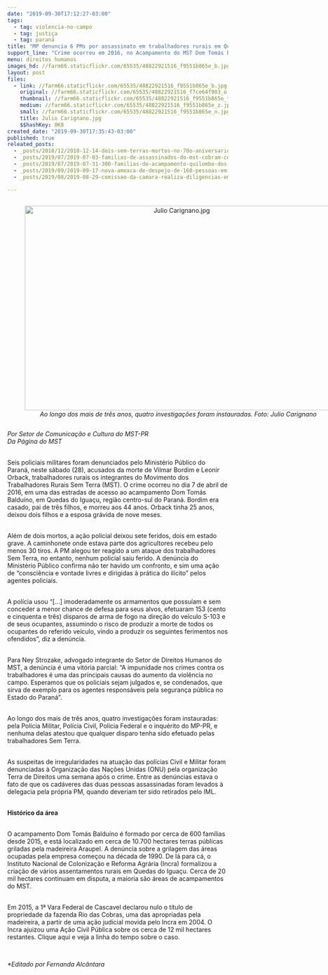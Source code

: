 ```yaml
---
date: "2019-09-30T17:12:27-03:00"
tags:
  - tag: violencia-no-campo
  - tag: justiça
  - tag: paraná
title: "MP denuncia 6 PMs por assassinato em trabalhadores rurais em Quedas do Iguaçu-PR "
support_line: "Crime ocorreu em 2016, no Acampamento do MST Dom Tomás Balduíno, região Centro do Paraná "
menu: direitos humanos
images_hd: //farm66.staticflickr.com/65535/48822921516_f9551b865e_b.jpg
layout: post
files:
  - link: //farm66.staticflickr.com/65535/48822921516_f9551b865e_b.jpg
    original: //farm66.staticflickr.com/65535/48822921516_f7ce64f903_o.jpg
    thumbnail: //farm66.staticflickr.com/65535/48822921516_f9551b865e_t.jpg
    medium: //farm66.staticflickr.com/65535/48822921516_f9551b865e_z.jpg
    small: //farm66.staticflickr.com/65535/48822921516_f9551b865e_n.jpg
    title: Julio Carignano.jpg
    $$hashKey: 0K8
created_date: "2019-09-30T17:35:43-03:00"
published: true
releated_posts:
  - _posts/2018/12/2018-12-14-dois-sem-terras-mortos-no-70o-aniversario-da-declaracao-universal-dos-direitos-humanos.md
  - _posts/2019/07/2019-07-03-familias-de-assassinados-do-mst-cobram-celeridade-do-ministerio-publico.md
  - _posts/2019/07/2019-07-31-300-familias-do-acampamento-quilombo-dos-palmares-sofrem-despejo-em-londrina-pr.md
  - _posts/2019/09/2019-09-17-nova-ameaca-de-despejo-de-160-pessoas-em-laranjal-regiao-centro-do-parana.md
  - _posts/2019/08/2019-08-29-comissao-da-camara-realiza-diligencias-em-areas-de-conflitos-de-terras-na-paraiba.md

---
```

<div style="text-align:center">
<figure class="image" style="display:inline-block"><img alt="Julio Carignano.jpg" height="466" src="//farm66.staticflickr.com/65535/48822921516_f9551b865e_b.jpg" width="700" />
<figcaption><em>Ao longo dos mais de tr&ecirc;s anos, quatro investiga&ccedil;&otilde;es foram instauradas. Foto:&nbsp;Julio Carignano</em></figcaption>
</figure>
</div>

<p><em>Por Setor de Comunica&ccedil;&atilde;o e Cultura do MST-PR&nbsp;<br />
Da P&aacute;gina do MST</em></p>

<p><br />
Seis policiais militares foram denunciados pelo Minist&eacute;rio P&uacute;blico do Paran&aacute;, neste s&aacute;bado (28), acusados da morte de Vilmar Bordim e Leonir Orback, trabalhadores rurais os integrantes do Movimento dos Trabalhadores Rurais Sem Terra (MST). O crime ocorreu no dia 7 de abril de 2016, em uma das estradas de acesso ao acampamento Dom Tom&aacute;s Baldu&iacute;no, em Quedas do Igua&ccedil;u, regi&atilde;o centro-sul do Paran&aacute;. Bordim era casado, pai de tr&ecirc;s filhos, e morreu aos 44 anos. Orback tinha 25 anos, deixou dois filhos e a esposa gr&aacute;vida de nove meses.<br />
&nbsp;</p>

<p>Al&eacute;m de dois mortos, a a&ccedil;&atilde;o policial deixou sete feridos, dois em estado grave. A caminhonete onde estava parte dos agricultores recebeu pelo menos 30 tiros. A PM alegou ter reagido a um ataque dos trabalhadores Sem Terra, no entanto, nenhum policial saiu ferido. A den&uacute;ncia do Minist&eacute;rio P&uacute;blico confirma n&atilde;o ter havido um confronto, e sim uma a&ccedil;&atilde;o de &ldquo;consci&ecirc;ncia e vontade livres e dirigidas &agrave; pr&aacute;tica do il&iacute;cito&rdquo; pelos agentes policiais.&nbsp;&nbsp;<br />
&nbsp;</p>

<p>A pol&iacute;cia usou &ldquo;[...] imoderadamente os armamentos que possu&iacute;am e sem conceder a menor chance de defesa para seus alvos, efetuaram 153 (cento e cinquenta e tr&ecirc;s) disparos de arma de fogo na dire&ccedil;&atilde;o do ve&iacute;culo S-103 e de seus ocupantes, assumindo o risco de produzir a morte de todos os ocupantes do referido ve&iacute;culo, vindo a produzir os seguintes ferimentos nos ofendidos&rdquo;, diz a den&uacute;ncia.&nbsp;<br />
&nbsp;</p>

<p>Para Ney Strozake, advogado integrante do Setor de Direitos Humanos do MST, a den&uacute;ncia &eacute; uma vit&oacute;ria parcial: &ldquo;A impunidade nos crimes contra os trabalhadores &eacute; uma das principais causas do aumento da viol&ecirc;ncia no campo. Esperamos que os policiais sejam julgados e, se condenados, que sirva de exemplo para os agentes respons&aacute;veis pela seguran&ccedil;a p&uacute;blica no Estado do Paran&aacute;&rdquo;.<br />
&nbsp;</p>

<p>Ao longo dos mais de tr&ecirc;s anos, quatro investiga&ccedil;&otilde;es foram instauradas: pela Pol&iacute;cia Militar, Pol&iacute;cia Civil, Pol&iacute;cia Federal e o inqu&eacute;rito do MP-PR, e nenhuma delas atestou que qualquer disparo tenha sido efetuado pelas trabalhadores Sem Terra.&nbsp;<br />
&nbsp;</p>

<p>As suspeitas de irregularidades na atua&ccedil;&atilde;o das pol&iacute;cias Civil e Militar foram denunciadas &agrave; Organiza&ccedil;&atilde;o das Na&ccedil;&otilde;es Unidas (ONU) pela organiza&ccedil;&atilde;o Terra de Direitos uma semana ap&oacute;s o crime. Entre as den&uacute;ncias estava o fato de que os cad&aacute;veres das duas pessoas assassinadas foram levados &agrave; delegacia pela pr&oacute;pria PM, quando deveriam ter sido retirados pelo IML.<br />
&nbsp;</p>

<p><strong>Hist&oacute;rico da &aacute;rea</strong><br />
&nbsp;</p>

<p>O acampamento Dom Tom&aacute;s Baldu&iacute;no &eacute; formado por cerca de 600 fam&iacute;lias desde 2015, e est&aacute; localizado em cerca de 10.700 hectares terras p&uacute;blicas griladas pela madeireira Araupel. A den&uacute;ncia sobre a grilagem das &aacute;reas ocupadas pela empresa come&ccedil;ou na d&eacute;cada de 1990. De l&aacute; para c&aacute;, o Instituto Nacional de Coloniza&ccedil;&atilde;o e Reforma Agr&aacute;ria (Incra) formalizou a cria&ccedil;&atilde;o de v&aacute;rios assentamentos rurais em Quedas do Igua&ccedil;u. Cerca de 20 mil hectares continuam em disputa, a maioria s&atilde;o &aacute;reas de acampamentos do MST.&nbsp;<br />
&nbsp;</p>

<p>Em 2015, a 1&ordf; Vara Federal de Cascavel declarou nulo o t&iacute;tulo de propriedade da fazenda Rio das Cobras, uma das apropriadas pela madeireira, a partir de uma a&ccedil;&atilde;o judicial movida pelo Incra em 2004. O Incra ajuizou uma A&ccedil;&atilde;o Civil P&uacute;blica sobre os cerca de 12 mil hectares restantes. Clique aqui e veja a linha do tempo sobre o caso.&nbsp;&nbsp;</p>

<p>&nbsp;</p>

<p><em>*Editado por Fernanda Alc&acirc;ntara</em></p>
